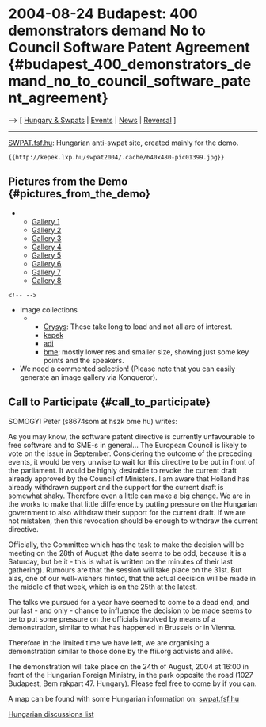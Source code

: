 # 2004-08-24 Budapest: 400 demonstrators demand No to Council Software Patent Agreement {#budapest_400_demonstrators_demand_no_to_council_software_patent_agreement}

\--\> \[ [ Hungary & Swpats](SwpathuEn "wikilink") \| [
Events](SwpatpenmiEn "wikilink") \| [ News](SwpatcninoEn "wikilink") \|
[ Reversal](ConsRevers04En "wikilink") \]

------------------------------------------------------------------------

[SWPAT.fsf.hu](http://swpat.fsf.hu "wikilink"): Hungarian anti-swpat
site, created mainly for the demo.

```{=mediawiki}
{{http://kepek.lxp.hu/swpat2004/.cache/640x480-pic01399.jpg}}
```
## Pictures from the Demo {#pictures_from_the_demo}

-   -   [Gallery
        1](http://swpat.fsf.hu/galeria/tuntetes1/page_01.htm "wikilink")
    -   [Gallery
        2](http://swpat.fsf.hu/galeria/tuntetes2/page_01.htm "wikilink")
    -   [Gallery
        3](http://swpat.fsf.hu/galeria/tuntetes3/page_01.htm "wikilink")
    -   [Gallery
        4](http://swpat.fsf.hu/galeria/tuntetes4/page_01.htm "wikilink")
    -   [Gallery
        5](http://swpat.fsf.hu/galeria/tuntetes5/page_01.htm "wikilink")
    -   [Gallery
        6](http://swpat.fsf.hu/galeria/tuntetes6/page_01.htm "wikilink")
    -   [Gallery
        7](http://swpat.fsf.hu/galeria/tuntetes7/page_01.htm "wikilink")
    -   [Gallery
        8](http://swpat.fsf.hu/galeria/tuntetes8/page_01.htm "wikilink")

```{=html}
<!-- -->
```
-   Image collections
    -   -   [Crysys](http://www.crysys.hu/~boldi/kepek/swpat040824/ "wikilink"):
            These take long to load and not all are of interest.
        -   [kepek](http://kepek.lxp.hu/swpat2004/ "wikilink")
        -   [adi](http://www.adi.priv.hu/fotok/index.php?pageType=folder&currDir=./T%FCntet%E9s_a_szoftverszabadalmak_ellen_2004.08.24 "wikilink")
        -   [bme](http://home.sch.bme.hu/~xmi/demo0824/ "wikilink"):
            mostly lower res and smaller size, showing just some key
            points and the speakers.
-   We need a commented selection! (Please note that you can easily
    generate an image gallery via Konqueror).

## Call to Participate {#call_to_participate}

SOMOGYI Peter (s8674som at hszk bme hu) writes:

As you may know, the software patent directive is currently unfavourable
to free software and to SME-s in general\... The European Council is
likely to vote on the issue in September. Considering the outcome of the
preceding events, it would be very unwise to wait for this directive to
be put in front of the parliament. It would be highly desirable to
revoke the current draft already approved by the Council of Ministers. I
am aware that Holland has already withdrawn support and the support for
the current draft is somewhat shaky. Therefore even a little can make a
big change. We are in the works to make that little difference by
putting pressure on the Hungarian government to also withdraw their
support for the current draft. If we are not mistaken, then this
revocation should be enough to withdraw the current directive.

Officially, the Committee which has the task to make the decision will
be meeting on the 28th of August (the date seems to be odd, because it
is a Saturday, but be it - this is what is written on the minutes of
their last gathering). Rumours are that the session will take place on
the 31st. But alas, one of our well-wishers hinted, that the actual
decision will be made in the middle of that week, which is on the 25th
at the latest.

The talks we pursued for a year have seemed to come to a dead end, and
our last - and only - chance to influence the decision to be made seems
to be to put some pressure on the officials involved by means of a
demonstration, similar to what has happened in Brussels or in Vienna.

Therefore in the limited time we have left, we are organising a
demonstration similar to those done by the ffii.org activists and alike.

The demonstration will take place on the 24th of August, 2004 at 16:00
in front of the Hungarian Foreign Ministry, in the park opposite the
road (1027 Budapest, Bem rakpart 47. Hungary). Please feel free to come
by if you can.

A map can be found with some Hungarian information on:
[swpat.fsf.hu](http://swpat.fsf.hu "wikilink")

[Hungarian discussions
list](http://lists.ffii.org/mailman/listinfo/hu-parl/ "wikilink")
